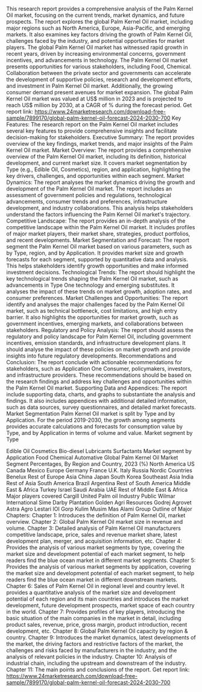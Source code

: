 This research report provides a comprehensive analysis of the Palm Kernel Oil market, focusing on the current trends, market dynamics, and future prospects. The report explores the global Palm Kernel Oil market, including major regions such as North America, Europe, Asia-Pacific, and emerging markets. It also examines key factors driving the growth of Palm Kernel Oil, challenges faced by the industry, and potential opportunities for market players.
The global Palm Kernel Oil market has witnessed rapid growth in recent years, driven by increasing environmental concerns, government incentives, and advancements in technology. The Palm Kernel Oil market presents opportunities for various stakeholders, including Food, Chemical. Collaboration between the private sector and governments can accelerate the development of supportive policies, research and development efforts, and investment in Palm Kernel Oil market. Additionally, the growing consumer demand present avenues for market expansion.
The global Palm Kernel Oil market was valued at US$ million in 2023 and is projected to reach US$ million by 2030, at a CAGR of % during the forecast period.
Get report link: https://www.24marketresearch.com/download-free-sample/7899170/global-palm-kernel-oil-forecast-2024-2030-700
Key Features:
The research report on the Palm Kernel Oil market includes several key features to provide comprehensive insights and facilitate decision-making for stakeholders.
Executive Summary: The report provides overview of the key findings, market trends, and major insights of the Palm Kernel Oil market.
Market Overview: The report provides a comprehensive overview of the Palm Kernel Oil market, including its definition, historical development, and current market size. It covers market segmentation by Type (e.g., Edible Oil, Cosmetics), region, and application, highlighting the key drivers, challenges, and opportunities within each segment.
Market Dynamics: The report analyses the market dynamics driving the growth and development of the Palm Kernel Oil market. The report includes an assessment of government policies and regulations, technological advancements, consumer trends and preferences, infrastructure development, and industry collaborations. This analysis helps stakeholders understand the factors influencing the Palm Kernel Oil market's trajectory.
Competitive Landscape: The report provides an in-depth analysis of the competitive landscape within the Palm Kernel Oil market. It includes profiles of major market players, their market share, strategies, product portfolios, and recent developments.
Market Segmentation and Forecast: The report segment the Palm Kernel Oil market based on various parameters, such as by Type, region, and by Application. It provides market size and growth forecasts for each segment, supported by quantitative data and analysis. This helps stakeholders identify growth opportunities and make informed investment decisions.
Technological Trends: The report should highlight the key technological trends shaping the Palm Kernel Oil market, such as advancements in Type One technology and emerging substitutes. It analyses the impact of these trends on market growth, adoption rates, and consumer preferences.
Market Challenges and Opportunities: The report identify and analyses the major challenges faced by the Palm Kernel Oil market, such as technical bottleneck, cost limitations, and high entry barrier. It also highlights the opportunities for market growth, such as government incentives, emerging markets, and collaborations between stakeholders.
Regulatory and Policy Analysis: The report should assess the regulatory and policy landscape for Palm Kernel Oil, including government incentives, emission standards, and infrastructure development plans. It should analyse the impact of these policies on market growth and provide insights into future regulatory developments.
Recommendations and Conclusion: The report conclude with actionable recommendations for stakeholders, such as Application One Consumer, policymakers, investors, and infrastructure providers. These recommendations should be based on the research findings and address key challenges and opportunities within the Palm Kernel Oil market.
Supporting Data and Appendices: The report include supporting data, charts, and graphs to substantiate the analysis and findings. It also includes appendices with additional detailed information, such as data sources, survey questionnaires, and detailed market forecasts.
Market Segmentation
Palm Kernel Oil market is split by Type and by Application. For the period 2019-2030, the growth among segments provides accurate calculations and forecasts for consumption value by Type, and by Application in terms of volume and value.
Market segment by Type

Edible Oil
Cosmetics
Bio-diesel
Lubricants
Surfactants
Market segment by Application
Food
Chemical
Automative
Global Palm Kernel Oil Market Segment Percentages, By Region and Country, 2023 (%)
North America
US
Canada
Mexico
Europe
Germany
France
U.K.
Italy
Russia
Nordic Countries
Benelux
Rest of Europe
Asia
China
Japan
South Korea
Southeast Asia
India
Rest of Asia
South America
Brazil
Argentina
Rest of South America
Middle East & Africa
Turkey
Israel
Saudi Arabia
UAE
Rest of Middle East & Africa
Major players covered
Cargill
United Palm oil Industry Public
Wilmar International
Sime Darby Plantation
Golden Agri Resources
Godrej Agrovet
Astra Agro Lestari
IOI Gorp
Kulim
Musim Mas
Alami Group
Outline of Major Chapters:
Chapter 1: Introduces the definition of Palm Kernel Oil, market overview.
Chapter 2: Global Palm Kernel Oil market size in revenue and volume.
Chapter 3: Detailed analysis of Palm Kernel Oil manufacturers competitive landscape, price, sales and revenue market share, latest development plan, merger, and acquisition information, etc.
Chapter 4: Provides the analysis of various market segments by type, covering the market size and development potential of each market segment, to help readers find the blue ocean market in different market segments.
Chapter 5: Provides the analysis of various market segments by application, covering the market size and development potential of each market segment, to help readers find the blue ocean market in different downstream markets.
Chapter 6: Sales of Palm Kernel Oil in regional level and country level. It provides a quantitative analysis of the market size and development potential of each region and its main countries and introduces the market development, future development prospects, market space of each country in the world.
Chapter 7: Provides profiles of key players, introducing the basic situation of the main companies in the market in detail, including product sales, revenue, price, gross margin, product introduction, recent development, etc.
Chapter 8: Global Palm Kernel Oil capacity by region & country.
Chapter 9: Introduces the market dynamics, latest developments of the market, the driving factors and restrictive factors of the market, the challenges and risks faced by manufacturers in the industry, and the analysis of relevant policies in the industry.
Chapter 10: Analysis of industrial chain, including the upstream and downstream of the industry.
Chapter 11: The main points and conclusions of the report.
Get report link: https://www.24marketresearch.com/download-free-sample/7899170/global-palm-kernel-oil-forecast-2024-2030-700
